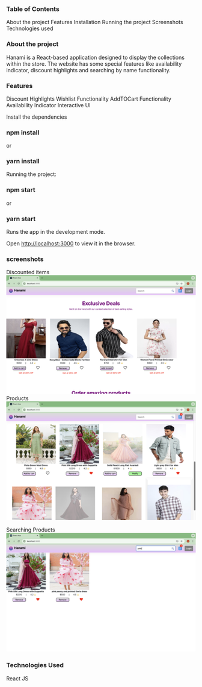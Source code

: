 ### Table of Contents
About the project
Features
Installation
Running the project
Screenshots
Technologies used

### About the project
Hanami is a React-based application designed to display the collections within the store. The website has some special features like availability indicator, discount highlights and searching by name functionality.

### Features
Discount Highlights
Wishlist Functionality
AddTOCart Functionality
Availability Indicator
Interactive UI


Install the dependencies
### npm install
 or 
### yarn install

Running the project:
### npm start
or 
### yarn start
Runs the app in the development mode.

Open [http://localhost:3000](http://localhost:3000) to view it in the browser.

### screenshots
Discounted items
![alt text](<Screenshot 2024-08-14 at 10.44.28 AM-1.png>)
Products
![alt text](<Screenshot 2024-08-14 at 10.44.48 AM.png>)

Searching Products
![alt text](<Screenshot 2024-08-14 at 10.45.14 AM.png>)

### Technologies Used
React JS



